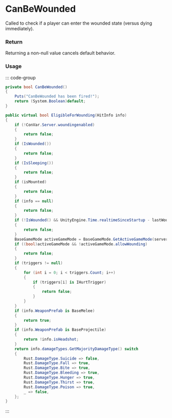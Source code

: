 # CanBeWounded
<Badge type="info" text="Player"/><Badge type="danger" text="Carbon Compatible"/><Badge type="warning" text="Oxide Compatible"/>
Called to check if a player can enter the wounded state (versus dying immediately).

### Return
Returning a non-null value cancels default behavior.

### Usage
::: code-group
```csharp [Example]
private bool CanBeWounded()
{
	Puts("CanBeWounded has been fired!");
	return (System.Boolean)default;
}
```
```csharp [Source — Assembly-CSharp @ BasePlayer]
public virtual bool EligibleForWounding(HitInfo info)
{
	if (!ConVar.Server.woundingenabled)
	{
		return false;
	}
	if (IsWounded())
	{
		return false;
	}
	if (IsSleeping())
	{
		return false;
	}
	if (isMounted)
	{
		return false;
	}
	if (info == null)
	{
		return false;
	}
	if (!IsWounded() && UnityEngine.Time.realtimeSinceStartup - lastWoundedStartTime < ConVar.Server.rewounddelay)
	{
		return false;
	}
	BaseGameMode activeGameMode = BaseGameMode.GetActiveGameMode(serverside: true);
	if ((bool)activeGameMode && !activeGameMode.allowWounding)
	{
		return false;
	}
	if (triggers != null)
	{
		for (int i = 0; i < triggers.Count; i++)
		{
			if (triggers[i] is IHurtTrigger)
			{
				return false;
			}
		}
	}
	if (info.WeaponPrefab is BaseMelee)
	{
		return true;
	}
	if (info.WeaponPrefab is BaseProjectile)
	{
		return !info.isHeadshot;
	}
	return info.damageTypes.GetMajorityDamageType() switch
	{
		Rust.DamageType.Suicide => false, 
		Rust.DamageType.Fall => true, 
		Rust.DamageType.Bite => true, 
		Rust.DamageType.Bleeding => true, 
		Rust.DamageType.Hunger => true, 
		Rust.DamageType.Thirst => true, 
		Rust.DamageType.Poison => true, 
		_ => false, 
	};
}

```
:::
